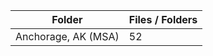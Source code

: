 | Folder              |   Files / Folders |
|---------------------|-------------------|
| Anchorage, AK (MSA) |                52 |